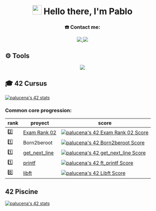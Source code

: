 <h1 align="center">
  <img src="https://github.com/blackcater/blackcater/raw/main/images/Hi.gif" height="30">
  Hello there, I'm Pablo
</h1>

<h3 align="center">☎️ Contact me:</h3>
 <p align="center">
  <a href="https://www.linkedin.com/in/pablo-lucena-gonz%C3%A1lez-34a172213/">
    <img src="https://skillicons.dev/icons?i=linkedin&perline=3" />
  </a>
  <a href="https://instagram.com/mr.lucena/">
    <img src="https://skillicons.dev/icons?i=instagram&perline=3" />
  </a>
</p>

<h2>⚙️ Tools</h2>
<p align="center">
  <a href="https://skillicons.dev">
    <img src="https://skillicons.dev/icons?i=bash,autocad,arduino,css,html,js&perline=7" />
  </a>
</p>

<h2>🎓 42 Cursus</h2>

[![palucena's 42 stats](https://badge.mediaplus.ma/greenbinary/palucena?1337Badge=off&UM6P=off)](https://github.com/oakoudad/badge42)
  
### Common core progression:
| rank  | proyect | score|
| ---   | --- | --- |
|2️⃣|[Exam Rank 02](https://github.com/PaLucena/Exam-Rank-02)| [![palucena's 42 Exam Rank 02 Score](https://badge42.vercel.app/api/v2/clh0rcvvr004008ms8n3f7co8/project/3115751)](https://github.com/JaeSeoKim/badge42) |
|1️⃣|Born2beroot| [![palucena's 42 Born2beroot Score](https://badge42.vercel.app/api/v2/clh0rcvvr004008ms8n3f7co8/project/3103684)](https://github.com/JaeSeoKim/badge42) |
|1️⃣|[get_next_line](https://github.com/PaLucena/get_next_line)| [![palucena's 42 get_next_line Score](https://badge42.vercel.app/api/v2/clh0rcvvr004008ms8n3f7co8/project/3081812)](https://github.com/JaeSeoKim/badge42) |
|1️⃣|[printf](https://github.com/PaLucena/printf)| [![palucena's 42 ft_printf Score](https://badge42.vercel.app/api/v2/clh0rcvvr004008ms8n3f7co8/project/3080536)](https://github.com/JaeSeoKim/badge42) |
|0️⃣|[libft](https://github.com/PaLucena/libft)| [![palucena's 42 Libft Score](https://badge42.vercel.app/api/v2/clh0rcvvr004008ms8n3f7co8/project/3069821)](https://github.com/JaeSeoKim/badge42) |

<h2>42 Piscine</h2>

[![palucena's 42 stats](https://badge42.vercel.app/api/v2/clh0rcvvr004008ms8n3f7co8/stats?cursusId=9&coalitionId=216)](https://github.com/JaeSeoKim/badge42)
